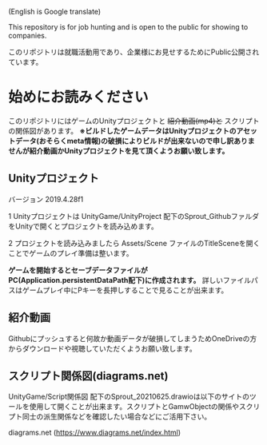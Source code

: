 (English is Google translate)

 This repository is for job hunting and is open to the public for showing to companies.

このリポジトリは就職活動用であり、企業様にお見せするためにPublic公開されています。

# 始めにお読みください
このリポジトリにはゲームのUnityプロジェクトと ~~紹介動画(mp4)と~~ スクリプトの関係図があります。
**※ビルドしたゲームデータはUnityプロジェクトのアセットデータ(おそらくmeta情報)の破損によりビルドが出来ないので申し訳ありませんが紹介動画かUnityプロジェクトを見て頂くようお願い致します。**

## Unityプロジェクト
バージョン 2019.4.28f1

1 Unityプロジェクトは UnityGame/UnityProject 配下のSprout_GithubファルダをUnityで開くとプロジェクトを読み込めます。

2 プロジェクトを読み込みましたら Assets/Scene ファイルのTitleSceneを開くことでゲームのプレイ準備は整います。

**ゲームを開始するとセーブデータファイルがPC(Application.persistentDataPath配下)に作成されます。** 詳しいファイルパスはゲームプレイ中にPキーを長押しすることで見ることが出来ます。

## 紹介動画
Githubにプッシュすると何故か動画データが破損してしまうためOneDriveの方からダウンロードや視聴していただくようお願い致します。

## スクリプト関係図(diagrams.net)
UnityGame/Script関係図 配下のSprout_20210625.drawioは以下のサイトのツールを使用して開くことが出来ます。スクリプトとGamwObjectの関係やスクリプト同士の派生関係などを確認したい場合などにご活用下さい。

diagrams.net (https://www.diagrams.net/index.html)
